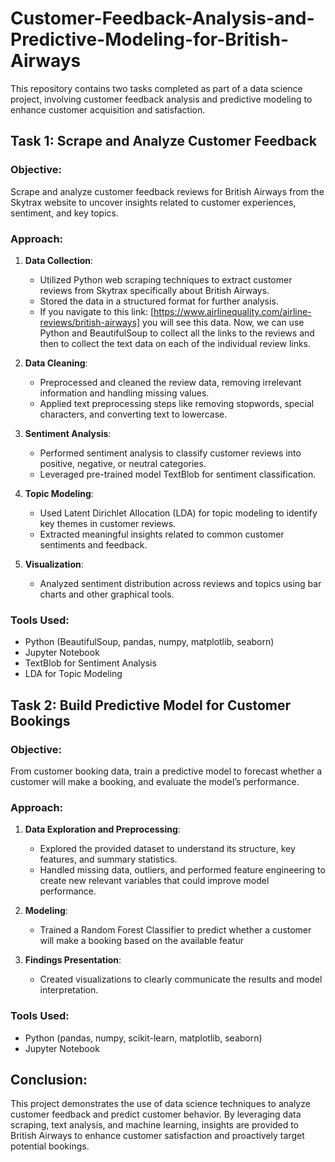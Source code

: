 # Customer-Feedback-Analysis-and-Predictive-Modeling-for-British-Airways
This repository contains two tasks completed as part of a data science project, involving customer feedback analysis and predictive modeling to enhance customer acquisition and satisfaction.

## Task 1: Scrape and Analyze Customer Feedback

### Objective:
Scrape and analyze customer feedback reviews for British Airways from the Skytrax website to uncover insights related to customer experiences, sentiment, and key topics.

### Approach:
1. **Data Collection**:
   - Utilized Python web scraping techniques to extract customer reviews from Skytrax specifically about British Airways.
   - Stored the data in a structured format for further analysis.
   - If you navigate to this link: [https://www.airlinequality.com/airline-reviews/british-airways] you will see this data. Now, we can use Python and BeautifulSoup to collect all the links to the reviews and then to collect the text data on each of the individual review links.

2. **Data Cleaning**:
   - Preprocessed and cleaned the review data, removing irrelevant information and handling missing values.
   - Applied text preprocessing steps like removing stopwords, special characters, and converting text to lowercase.

3. **Sentiment Analysis**:
   - Performed sentiment analysis to classify customer reviews into positive, negative, or neutral categories.
   - Leveraged pre-trained model TextBlob for sentiment classification.

4. **Topic Modeling**:
   - Used Latent Dirichlet Allocation (LDA) for topic modeling to identify key themes in customer reviews.
   - Extracted meaningful insights related to common customer sentiments and feedback.

5. **Visualization**:
   - Analyzed sentiment distribution across reviews and topics using bar charts and other graphical tools.

### Tools Used:
- Python (BeautifulSoup, pandas, numpy, matplotlib, seaborn)
- Jupyter Notebook
- TextBlob for Sentiment Analysis
- LDA for Topic Modeling

## Task 2: Build Predictive Model for Customer Bookings

### Objective:
From customer booking data, train a predictive model to forecast whether a customer will make a booking, and evaluate the model’s performance.

### Approach:
1. **Data Exploration and Preprocessing**:
   - Explored the provided dataset to understand its structure, key features, and summary statistics.
   - Handled missing data, outliers, and performed feature engineering to create new relevant variables that could improve model performance.

2. **Modeling**:
   - Trained a Random Forest Classifier to predict whether a customer will make a booking based on the available featur

3. **Findings Presentation**:
   - Created visualizations to clearly communicate the results and model interpretation.

### Tools Used:
- Python (pandas, numpy, scikit-learn, matplotlib, seaborn)
- Jupyter Notebook

## Conclusion:
This project demonstrates the use of data science techniques to analyze customer feedback and predict customer behavior. By leveraging data scraping, text analysis, and machine learning, insights are provided to British Airways to enhance customer satisfaction and proactively target potential bookings.
